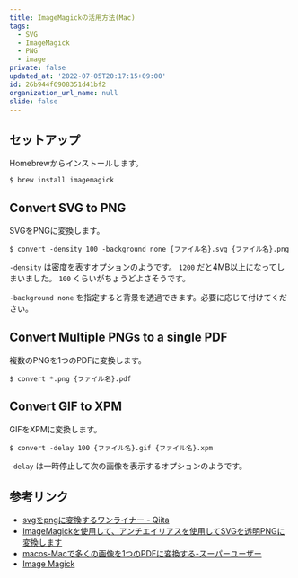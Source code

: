 ```yaml
---
title: ImageMagickの活用方法(Mac)
tags:
  - SVG
  - ImageMagick
  - PNG
  - image
private: false
updated_at: '2022-07-05T20:17:15+09:00'
id: 26b944f6908351d41bf2
organization_url_name: null
slide: false
---
```

## セットアップ

Homebrewからインストールします。

```shell-session
$ brew install imagemagick
```

## Convert SVG to PNG

SVGをPNGに変換します。

```shell-session
$ convert -density 100 -background none {ファイル名}.svg {ファイル名}.png
```

`-density` は密度を表すオプションのようです。
`1200` だと4MB以上になってしまいました。 `100` くらいがちょうどよさそうです。

`-background none` を指定すると背景を透過できます。必要に応じて付けてください。

## Convert Multiple PNGs to a single PDF

複数のPNGを1つのPDFに変換します。

```shell-session
$ convert *.png {ファイル名}.pdf
```

## Convert GIF to XPM

GIFをXPMに変換します。

```shell-session
$ convert -delay 100 {ファイル名}.gif {ファイル名}.xpm
```

`-delay` は一時停止して次の画像を表示するオプションのようです。

## 参考リンク

- [svgをpngに変換するワンライナー - Qiita](https://qiita.com/suin/items/0bfa07b7c29883beb50d)
- [ImageMagickを使用して、アンチエイリアスを使用してSVGを透明PNGに変換します](https://stackoverflow.com/questions/9530524/convert-svg-to-transparent-png-with-antialiasing-using-imagemagick)
- [macos-Macで多くの画像を1つのPDFに変換する-スーパーユーザー](https://superuser.com/questions/350201/convert-many-images-to-one-pdf-on-mac)
- [Image Magick](http://www-geoph.eps.s.u-tokyo.ac.jp/~s42607/imagemagick.xhtml)
